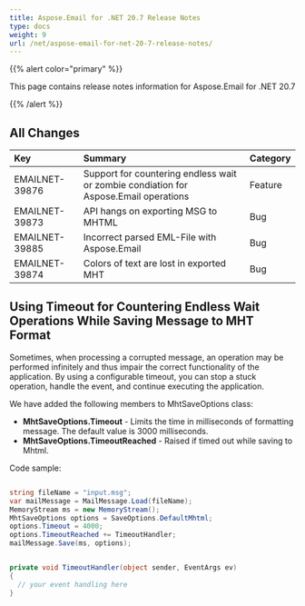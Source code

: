 ```yaml
---
title: Aspose.Email for .NET 20.7 Release Notes
type: docs
weight: 9
url: /net/aspose-email-for-net-20-7-release-notes/
---
```


{{% alert color="primary" %}}

This page contains release notes information for Aspose.Email for .NET 20.7

{{% /alert %}}
## **All Changes**

|**Key**|**Summary**|**Category**|
| :- | :- | :- |
|EMAILNET-39876|Support for countering endless wait or zombie condiation for Aspose.Email operations|Feature|
|EMAILNET-39873|API hangs on exporting MSG to MHTML|Bug|
|EMAILNET-39885|Incorrect parsed EML-File with Aspose.Email|Bug|
|EMAILNET-39874|Colors of text are lost in exported MHT|Bug|


## **Using Timeout for Countering Endless Wait Operations While Saving Message to MHT Format**
Sometimes, when processing a corrupted message, an operation may be performed infinitely and thus impair the correct functionality of the application.
By using a configurable timeout, you can stop a stuck operation, handle the event, and continue executing the application.

We have added the following members to MhtSaveOptions class:

- **MhtSaveOptions.Timeout** - Limits the time in milliseconds of formatting message. The default value is 3000 milliseconds.
- **MhtSaveOptions.TimeoutReached** - Raised if timed out while saving to Mhtml.

Code sample:

``` cs

string fileName = "input.msg";
var mailMessage = MailMessage.Load(fileName);
MemoryStream ms = new MemoryStream();
MhtSaveOptions options = SaveOptions.DefaultMhtml;
options.Timeout = 4000;
options.TimeoutReached += TimeoutHandler;
mailMessage.Save(ms, options);


private void TimeoutHandler(object sender, EventArgs ev)
{
  // your event handling here
}

```
